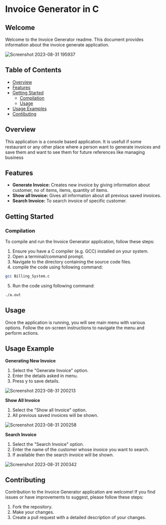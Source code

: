 
# Invoice Generator in C

## Welcome

Welcome to the Invoice Generator readme. This document provides information about the invoice generate application.

![Screenshot 2023-08-31 195937](https://github.com/The-Parth-Choudhary/Invoice-Generator/assets/101794232/d9d4a49b-54f4-4455-9eb5-68349ce1e3ab)


## Table of Contents

- [Overview](#overview)
- [Features](#features)
- [Getting Started](#getting-started)
    - [Compilation](#compilation)
    - [Usage](#usage)
- [Usage Examples](#usage-example)
- [Contibuting](#contributing)

## Overview
This application is a console based application. It is usefull if some restaurant or any other place where a person want to generate invoices and save them and want to see them for future references like managing business

## Features
- **Generate Invoice:** Creates new invoice by giving information about customer, no of items, items, quantity of items.
- **Show all Invoice:** Gives all information about all previous saved invoices.
- **Search Invoice:** To search invoice of specific customer.

## Getting Started
### Compilation
To compile and run the Invoice Generator application, follow these steps:
1. Ensure you have a C compiler (e.g. GCC) installed on your system.
2. Open a terminal/command prompt.
3. Navigate to the directory containing the source code files.
4. compile the code using following command:
```bash
gcc Billing_System.c
```
5. Run the code using following command:
```bash
./a.out
```

## Usage
Once the application is running, you will see main menu with various options. Follow the on-screen instructions to navigate the menu and perform actions.

## Usage Example
**Generating New Invoice**

1. Select the "Generate Invoice" option.
2. Enter the details asked in menu.
3. Press y to save details.

![Screenshot 2023-08-31 200213](https://github.com/The-Parth-Choudhary/Invoice-Generator/assets/101794232/72318a4e-2b7a-4569-b5e3-55bdb7454452)


**Show All Invoice**
1. Select the "Show all Invoice" option.
2. All previous saved invoices will be shown.

![Screenshot 2023-08-31 200258](https://github.com/The-Parth-Choudhary/Invoice-Generator/assets/101794232/bf85d133-87a4-447b-9abd-9b79a6e9b4af)


**Search Invoice**
1. Select the "Search Invoice" option.
2. Enter the name of the customer whose invoice you want to search.
3. If available then the search invoice will be shown.

![Screenshot 2023-08-31 200342](https://github.com/The-Parth-Choudhary/Invoice-Generator/assets/101794232/5054882b-d4f2-4a58-9767-410f3f12039c)


## Contributing

Contribution to the Invoice Generator application are welcome! If you find issues or have improvements to suggest, please follow these steps:
1. Fork the repository.
2. Make your changes.
3. Create a pull request with a detailed description of your changes.

